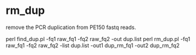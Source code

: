 # rm_dup
remove the PCR duplication from PE150 fastq reads.

perl find_dup.pl -fq1 raw_fq1 -fq2 raw_fq2 -out dup.list
perl rm_dup.pl -fq1 raw_fq1 -fq2 raw_fq2 -list dup.list -out1 dup_rm_fq1 -out2 dup_rm_fq2
